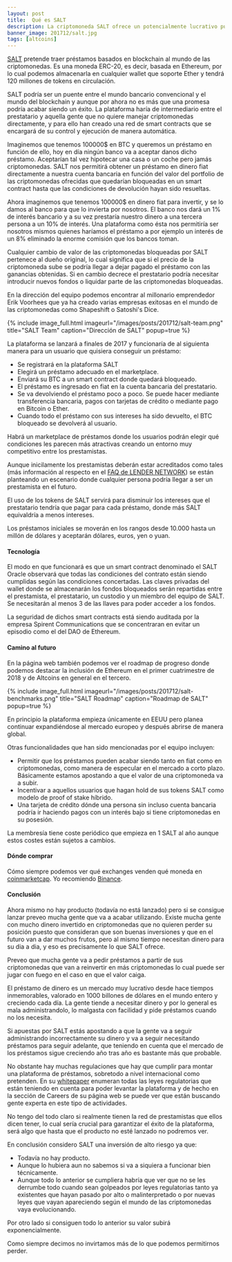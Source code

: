 ```yaml
---
layout: post
title:  Qué es SALT
description: La criptomoneda SALT ofrece un potencialmente lucrativo puente entre el mundo de los prestamos y el de las criptomonedas.
banner_image: 201712/salt.jpg
tags: [altcoins]
---
```


[SALT](https://www.saltlending.com/) pretende traer préstamos basados en blockchain al mundo de las criptomonedas. Es una moneda ERC-20, es decir, basada en Ethereum, por lo cual podemos almacenarla en cualquier wallet que soporte Ether y tendrá 120 millones de tokens en circulación.

SALT podría ser un puente entre el mundo bancario convencional y el mundo del blockchain y aunque por ahora no es más que una promesa podría acabar siendo un éxito. La plataforma haría de intermediario entre el prestatario y aquella gente que no quiere manejar criptomonedas directamente, y para ello han creado una red de smart contracts que se encargará de su control y ejecución de manera automática. 

<!--more-->

Imaginemos que tenemos 100000$ en BTC y queremos un préstamo en función de ello, hoy en día ningún banco va a aceptar danos dicho préstamo. Aceptarían tal vez hipotecar una casa o un coche pero jamás criptomonedas. SALT nos permitirá obtener un préstamo en dinero fiat directamente a nuestra cuenta bancaria en función del valor del portfolio de las criptomonedas ofrecidas que quedarían bloqueadas en un smart contract hasta que las condiciones de devolución hayan sido resueltas.

Ahora imaginemos que tenemos 100000$ en dinero fiat para invertir, y se lo damos al banco para que lo invierta por nosotros. El banco nos dará un 1% de interés bancario y a su vez prestaría nuestro dinero a una tercera persona a un 10% de interés. Una plataforma como ésta nos permitiría ser nosotros mismos quienes haríamos el préstamo a por ejemplo un interés de un 8% eliminado la enorme comisión que los bancos toman.

Cualquier cambio de valor de las criptomonedas bloqueadas por SALT pertenece al dueño original, lo cual significa que si el precio de la criptomoneda sube se podría llegar a dejar pagado el préstamo con las ganancias obtenidas. Si en cambio decrece el prestatario podría necesitar introducir nuevos fondos o liquidar parte de las criptomonedas bloqueadas.

En la dirección del equipo podemos encontrar al millonario emprendedor Erik Voorhees que ya ha creado varias empresas exitosas en el mundo de las criptomonedas como Shapeshift o Satoshi's Dice.

{% include image_full.html imageurl="/images/posts/201712/salt-team.png" title="SALT Team" caption="Dirección de SALT" popup=true %}

La plataforma se lanzará a finales de 2017 y funcionaría de al siguienta manera para un usuario que quisiera conseguir un préstamo:
* Se registrará en la plataforma SALT
* Elegirá un préstamo adecuado en el marketplace.
* Enviará su BTC a un smart contract donde quedará bloqueado.
* El préstamo es ingresado en fiat en la cuenta bancaria del prestatario.
* Se va devolviendo el préstamo poco a poco. Se puede hacer mediante transferencia bancaria, pagos con tarjetas de crédito o mediante pago en Bitcoin o Ether.
* Cuando todo el préstamo con sus intereses ha sido devuelto, el BTC bloqueado se devolverá al usuario.

Habrá un marketplace de préstamos donde los usuarios podrán elegir qué condiciones les parecen más atractivas creando un entorno muy competitivo entre los prestamistas.

Aunque inicilamente los prestamistas deberán estar acreditados como tales (más información al respecto en el [FAQ de LENDER NETWORK](https://saltlending.zendesk.com/hc/en-us/sections/115002565247-Lender-Network)) se están planteando un escenario donde cualquier persona podría llegar a ser un prestamista en el futuro.

El uso de los tokens de SALT servirá para disminuir los intereses que el prestatario tendría que pagar para cada préstamo, donde más SALT equivaldría a menos intereses.

Los préstamos iniciales se moverán en los rangos desde 10.000 hasta un millón de dólares y aceptarán dólares, euros, yen o yuan.

#### Tecnología

El modo en que funcionará es que un smart contract denominado el SALT Oracle observará que todas las condiciones del contrato están siendo cumplidas según las condiciones concertadas. Las claves privadas del wallet donde se almacenarán los fondos bloqueados serán repartidas entre el prestamista, el prestatario, un custodio y un miembro del equipo de SALT. Se necesitarán al menos 3 de las llaves para poder acceder a los fondos.

La seguridad de dichos smart contracts está siendo auditada por la empresa Spirent Communications que se concentraran en evitar un episodio como el del DAO de Ethereum.

#### Camino al futuro

En la página web también podemos ver el roadmap de progreso donde podemos destacar la inclusión de Ethereum en el primer cuatrimestre de 2018 y de Altcoins en general en el tercero.

{% include image_full.html imageurl="/images/posts/201712/salt-benchmarks.png" title="SALT Roadmap" caption="Roadmap de SALT" popup=true %}

En principio la plataforma empieza únicamente en EEUU pero planea continuar expandiéndose al mercado europeo y después abrirse de manera global.

Otras funcionalidades que han sido mencionadas por el equipo incluyen:
* Permitir que los préstamos pueden acabar siendo tanto en fiat como en criptomonedas, como manera de especular en el mercado a corto plazo. Básicamente estamos apostando a que el valor de una criptomoneda va a subir.
* Incentivar a aquellos usuarios que hagan hold de sus tokens SALT como modelo de proof of stake híbrido.
* Una tarjeta de crédito dónde una persona sin incluso cuenta bancaria podría ir haciendo pagos con un interés bajo si tiene criptomonedas en su posesión.

La membresía tiene coste periódico que empieza en 1 SALT al año aunque estos costes están sujetos a cambios.

#### Dónde comprar

Cómo siempre podemos ver qué exchanges venden qué moneda en [coinmarketcap](https://coinmarketcap.com/currencies/salt/#markets). Yo recomiendo [Binance](https://www.binance.com/?ref=11317062).

#### Conclusión

Ahora mismo no hay producto (todavía no está lanzado) pero si se consigue lanzar preveo mucha gente que va a acabar utilizando. Existe mucha gente con mucho dinero invertido en criptomonedas que no quieren perder su posición puesto que consideran que son buenas inversiones y que en el futuro van a dar muchos frutos, pero al mismo tiempo necesitan dinero para su dia a dia, y eso es precisamente lo que SALT ofrece.

Preveo que mucha gente va a pedir préstamos a partir de sus criptomonedas que van a reinvertir en más criptomonedas lo cual puede ser jugar con fuego en el caso en que el valor caiga.

El préstamo de dinero es un mercado muy lucrativo desde hace tiempos inmemorables, valorado en 1000 billones de dólares en el mundo entero y creciendo cada día. La gente tiende a necesitar dinero y por lo general es mala administrandolo, lo malgasta con facilidad y pide préstamos cuando no los necesita.

Si apuestas por SALT estás apostando a que la gente va a seguir administrando incorrectamente su dinero y va a seguir necesitando préstamos para seguir adelante, que teniendo en cuenta que el mercado de los préstamos sigue creciendo año tras año es bastante más que probable.

No obstante hay muchas regulaciones que hay que cumplir para montar una plataforma de préstamos, sobretodo a nivel internacional como pretenden. En su [whitepaper](https://membership.saltlending.com/files/abstract.pdf) enumeran todas las leyes regulatorias que están teniendo en cuenta para poder levantar la plataforma y de hecho en la sección de Careers de su página web se puede ver que están buscando gente experta en este tipo de actividades. 

No tengo del todo claro si realmente tienen la red de prestamistas que ellos dicen tener, lo cual sería crucial para garantizar el éxito de la plataforma, será algo que hasta que el producto no esté lanzado no podremos ver.

En conclusión considero SALT una inversión de alto riesgo ya que:

* Todavía no hay producto.
* Aunque lo hubiera aun no sabemos si va a siquiera a funcionar bien técnicamente.
* Aunque todo lo anterior se cumpliera habría que ver que no se les derrumbe todo cuando sean golpeados por leyes regulatorias tanto ya existentes que hayan pasado por alto o malinterpretado o por nuevas leyes que vayan apareciendo según el mundo de las criptomonedas vaya evolucionando.

Por otro lado si consiguen todo lo anterior su valor subirá exponencialmente.

Como siempre decimos no invirtamos más de lo que podemos permitirnos perder. 
